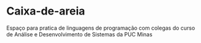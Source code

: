 # Caixa-de-areia
Espaço para pratica de linguagens de programação com colegas do curso de Análise e Desenvolvimento de Sistemas da PUC Minas
